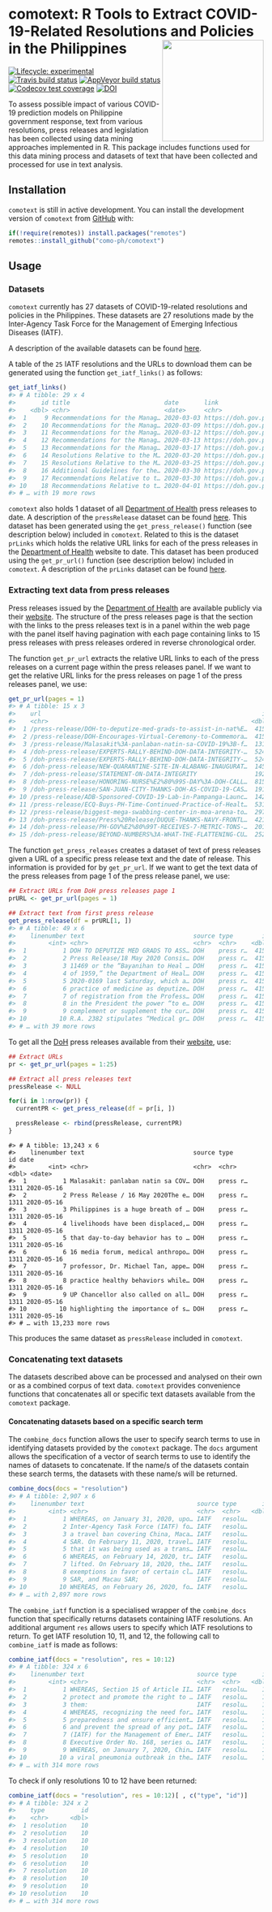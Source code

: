
<!-- README.md is generated from README.Rmd. Please edit that file -->

# comotext: R Tools to Extract COVID-19-Related Resolutions and Policies in the Philippines <img src="man/figures/comotext.png" width = "200px" align="right" />

<!-- badges: start -->

[![Lifecycle:
experimental](https://img.shields.io/badge/lifecycle-experimental-orange.svg)](https://www.tidyverse.org/lifecycle/#experimental)
[![Travis build
status](https://travis-ci.org/como-ph/comotext.svg?branch=master)](https://travis-ci.org/como-ph/comotext)
[![AppVeyor build
status](https://ci.appveyor.com/api/projects/status/github/como-ph/comotext?branch=master&svg=true)](https://ci.appveyor.com/project/como-ph/comotext)
[![Codecov test
coverage](https://codecov.io/gh/como-ph/comotext/branch/master/graph/badge.svg)](https://codecov.io/gh/como-ph/comotext?branch=master)
[![DOI](https://zenodo.org/badge/255823130.svg)](https://zenodo.org/badge/latestdoi/255823130)
<!-- badges: end -->

To assess possible impact of various COVID-19 prediction models on
Philippine government response, text from various resolutions, press
releases and legislation has been collected using data mining approaches
implemented in R. This package includes functions used for this data
mining process and datasets of text that have been collected and
processed for use in text analysis.

## Installation

`comotext` is still in active development. You can install the
development version of `comotext` from
[GitHub](https://github.com/como-ph/comotext) with:

``` r
if(!require(remotes)) install.packages("remotes")
remotes::install_github("como-ph/comotext")
```

## Usage

### Datasets

`comotext` currently has 27 datasets of COVID-19-related resolutions and
policies in the Philippines. These datasets are 27 resolutions made by
the Inter-Agency Task Force for the Management of Emerging Infectious
Diseases (IATF).

A description of the available datasets can be found
[here](https://como-ph.github.io/comotext/reference/index.html#section-datasets).

A table of the `25` IATF resolutions and the URLs to download them can
be generated using the function `get_iatf_links()` as follows:

``` r
get_iatf_links()
#> # A tibble: 29 x 4
#>       id title                          date       link                         
#>    <dbl> <chr>                          <date>     <chr>                        
#>  1     9 Recommendations for the Manag… 2020-03-03 https://doh.gov.ph/sites/def…
#>  2    10 Recommendations for the Manag… 2020-03-09 https://doh.gov.ph/sites/def…
#>  3    11 Recommendations for the Manag… 2020-03-12 https://doh.gov.ph/sites/def…
#>  4    12 Recommendations for the Manag… 2020-03-13 https://doh.gov.ph/sites/def…
#>  5    13 Recommendations for the Manag… 2020-03-17 https://doh.gov.ph/sites/def…
#>  6    14 Resolutions Relative to the M… 2020-03-20 https://doh.gov.ph/sites/def…
#>  7    15 Resolutions Relative to the M… 2020-03-25 https://doh.gov.ph/sites/def…
#>  8    16 Additional Guidelines for the… 2020-03-30 https://doh.gov.ph/sites/def…
#>  9    17 Recommendations Relative to t… 2020-03-30 https://doh.gov.ph/sites/def…
#> 10    18 Recommendations Relative to t… 2020-04-01 https://doh.gov.ph/sites/def…
#> # … with 19 more rows
```

`comotext` also holds 1 dataset of all [Department of
Health](http://www.doh.gov.ph) press releases to date. A description of
the `pressRelease` dataset can be found
[here](https://como-ph.github.io/comotext/reference/pressRelease.html).
This dataset has been generated using the `get_press_release()` function
(see description below) included in `comotext`. Related to this is the
dataset `prLinks` which holds the relative URL links for each of the
press releases in the [Department of Health](http://www.doh.gov.ph)
website to date. This dataset has been produced using the `get_pr_url()`
function (see description below) included in `comotext`. A description
of the `prLinks` dataset can be found
[here](https://como-ph.github.io/comotext/reference/prLinks.html).

### Extracting text data from press releases

Press releases issued by the [Department of
Health](https://www.doh.gov.ph) are available publicly via their
[website](https://www.doh.gov.ph/press-releases). The structure of the
press releases page is that the section with the links to the press
releases text is in a panel within the web page with the panel itself
having pagination with each page containing links to 15 press releases
with press releases ordered in reverse chronological order.

The function `get_pr_url` extracts the relative URL links to each of the
press releases on a current page within the press releases panel. If we
want to get the relative URL links for the press releases on page 1 of
the press releases panel, we use:

``` r
get_pr_url(pages = 1)
#> # A tibble: 15 x 3
#>    url                                                             id date      
#>    <chr>                                                        <dbl> <date>    
#>  1 /press-release/DOH-to-deputize-med-grads-to-assist-in-nat%E…  4158 2020-05-19
#>  2 /press-release/DOH-Encourages-Virtual-Ceremony-to-Commemora…  4158 2020-05-18
#>  3 /press-release/Malasakit%3A-panlaban-natin-sa-COVID-19%3B-f…  1311 2020-05-16
#>  4 /doh-press-release/EXPERTS-RALLY-BEHIND-DOH-DATA-INTEGRITY-…  5241 2020-05-14
#>  5 /doh-press-release/EXPERTS-RALLY-BEHIND-DOH-DATA-INTEGRITY-…  5241 2020-05-14
#>  6 /doh-press-release/NEW-QUARANTINE-SITE-IN-ALABANG-INAUGURAT…  1452 2020-05-13
#>  7 /doh-press-release/STATEMENT-ON-DATA-INTEGRITY                1920 2020-05-13
#>  8 /doh-press-release/HONORING-NURSE%E2%80%99S-DAY%3A-DOH-CALL…  8151 2020-05-13
#>  9 /doh-press-release/SAN-JUAN-CITY-THANKS-DOH-AS-COVID-19-CAS…  1911 2020-05-13
#> 10 /press-release/ADB-Sponsored-COVID-19-Lab-in-Pampanga-Launc…  1421 2020-05-10
#> 11 /press-release/ECQ-Buys-PH-Time-Continued-Practice-of-Healt…  5317 2020-05-09
#> 12 /press-release/biggest-mega-swabbing-center-in-moa-arena-to…  2977 2020-05-08
#> 13 /doh-press-release/Press%20Release/DUQUE-THANKS-NAVY-FRONTL…  4211 2020-05-07
#> 14 /doh-press-release/PH-GOV%E2%80%99T-RECEIVES-7-METRIC-TONS-…  2018 2020-05-07
#> 15 /doh-press-release/BEYOND-NUMBERS%3A-WHAT-THE-FLATTENING-CU…  2525 2020-05-07
```

The function `get_press_releases` creates a dataset of text of press
releases given a URL of a specific press release text and the date of
release. This information is provided for by `get_pr_url`. If we want to
get the text data of the press releases from page 1 of the press release
panel, we use:

``` r
## Extract URLs from DoH press releases page 1
prURL <- get_pr_url(pages = 1)

## Extract text from first press release
get_press_release(df = prURL[1, ])
#> # A tibble: 49 x 6
#>    linenumber text                              source type        id date      
#>         <int> <chr>                             <chr>  <chr>    <dbl> <date>    
#>  1          1 DOH TO DEPUTIZE MED GRADS TO ASS… DOH    press r…  4158 2020-05-19
#>  2          2 Press Release/18 May 2020 Consis… DOH    press r…  4158 2020-05-19
#>  3          3 11469 or the “Bayanihan to Heal … DOH    press r…  4158 2020-05-19
#>  4          4 of 1959,” the Department of Heal… DOH    press r…  4158 2020-05-19
#>  5          5 2020-0169 last Saturday, which a… DOH    press r…  4158 2020-05-19
#>  6          6 practice of medicine as deputize… DOH    press r…  4158 2020-05-19
#>  7          7 of registration from the Profess… DOH    press r…  4158 2020-05-19
#>  8          8 in the President the power “to e… DOH    press r…  4158 2020-05-19
#>  9          9 complement or supplement the cur… DOH    press r…  4158 2020-05-19
#> 10         10 R.A. 2382 stipulates “Medical gr… DOH    press r…  4158 2020-05-19
#> # … with 39 more rows
```

To get all the [DoH](https://www.doh.gov.ph) press releases available
from their [website](https://www.doh.gov.ph/press-releases), use:

``` r
## Extract URLs
pr <- get_pr_url(pages = 1:25)

## Extract all press releases text
pressRelease <- NULL

for(i in 1:nrow(pr)) {
  currentPR <- get_press_release(df = pr[i, ])

  pressRelease <- rbind(pressRelease, currentPR)
}
```

    #> # A tibble: 13,243 x 6
    #>    linenumber text                              source type        id date      
    #>         <int> <chr>                             <chr>  <chr>    <dbl> <date>    
    #>  1          1 Malasakit: panlaban natin sa COV… DOH    press r…  1311 2020-05-16
    #>  2          2 Press Release / 16 May 2020The e… DOH    press r…  1311 2020-05-16
    #>  3          3 Philippines is a huge breath of … DOH    press r…  1311 2020-05-16
    #>  4          4 livelihoods have been displaced,… DOH    press r…  1311 2020-05-16
    #>  5          5 that day-to-day behavior has to … DOH    press r…  1311 2020-05-16
    #>  6          6 16 media forum, medical anthropo… DOH    press r…  1311 2020-05-16
    #>  7          7 professor, Dr. Michael Tan, appe… DOH    press r…  1311 2020-05-16
    #>  8          8 practice healthy behaviors while… DOH    press r…  1311 2020-05-16
    #>  9          9 UP Chancellor also called on all… DOH    press r…  1311 2020-05-16
    #> 10         10 highlighting the importance of s… DOH    press r…  1311 2020-05-16
    #> # … with 13,233 more rows

This produces the same dataset as `pressRelease` included in `comotext`.

### Concatenating text datasets

The datasets described above can be processed and analysed on their own
or as a combined corpus of text data. `comotext` provides convenience
functions that concatenates all or specific text datasets available from
the `comotext` package.

#### Concatenating datasets based on a specific search term

The `combine_docs` function allows the user to specify search terms to
use in identifying datasets provided by the `comotext` package. The
`docs` argument allows the specification of a vector of search terms to
use to identify the names of datasets to concatenate. If the name/s of
the datasets contain these search terms, the datasets with these name/s
will be returned.

``` r
combine_docs(docs = "resolution")
#> # A tibble: 2,907 x 6
#>    linenumber text                               source type       id date      
#>         <int> <chr>                              <chr>  <chr>   <dbl> <date>    
#>  1          1 WHEREAS, on January 31, 2020, upo… IATF   resolu…     9 2020-03-03
#>  2          2 Inter-Agency Task Force (IATF) fo… IATF   resolu…     9 2020-03-03
#>  3          3 a travel ban covering China, Maca… IATF   resolu…     9 2020-03-03
#>  4          4 SAR. On February 11, 2020, travel… IATF   resolu…     9 2020-03-03
#>  5          5 that it was being used as a trans… IATF   resolu…     9 2020-03-03
#>  6          6 WHEREAS, on February 14, 2020, tr… IATF   resolu…     9 2020-03-03
#>  7          7 lifted. On February 18, 2020, the… IATF   resolu…     9 2020-03-03
#>  8          8 exemptions in favor of certain cl… IATF   resolu…     9 2020-03-03
#>  9          9 SAR, and Macau SAR;                IATF   resolu…     9 2020-03-03
#> 10         10 WHEREAS, on February 26, 2020, fo… IATF   resolu…     9 2020-03-03
#> # … with 2,897 more rows
```

The `combine_iatf` function is a specialised wrapper of the
`combine_docs` function that specifically returns datasets containing
IATF resolutions. An additional argument `res` allows users to specify
which IATF resolutions to return. To get IATF resolution 10, 11, and 12,
the following call to `combine_iatf` is made as follows:

``` r
combine_iatf(docs = "resolution", res = 10:12)
#> # A tibble: 324 x 6
#>    linenumber text                               source type       id date      
#>         <int> <chr>                              <chr>  <chr>   <dbl> <date>    
#>  1          1 WHEREAS, Section 15 of Article II… IATF   resolu…    10 2020-03-09
#>  2          2 protect and promote the right to … IATF   resolu…    10 2020-03-09
#>  3          3 them:                              IATF   resolu…    10 2020-03-09
#>  4          4 WHEREAS, recognizing the need for… IATF   resolu…    10 2020-03-09
#>  5          5 preparedness and ensure efficient… IATF   resolu…    10 2020-03-09
#>  6          6 and prevent the spread of any pot… IATF   resolu…    10 2020-03-09
#>  7          7 (IATF) for the Management of Emer… IATF   resolu…    10 2020-03-09
#>  8          8 Executive Order No. 168, series o… IATF   resolu…    10 2020-03-09
#>  9          9 WHEREAS, on January 7, 2020, Chin… IATF   resolu…    10 2020-03-09
#> 10         10 a viral pneumonia outbreak in the… IATF   resolu…    10 2020-03-09
#> # … with 314 more rows
```

To check if only resolutions 10 to 12 have been returned:

``` r
combine_iatf(docs = "resolution", res = 10:12)[ , c("type", "id")]
#> # A tibble: 324 x 2
#>    type          id
#>    <chr>      <dbl>
#>  1 resolution    10
#>  2 resolution    10
#>  3 resolution    10
#>  4 resolution    10
#>  5 resolution    10
#>  6 resolution    10
#>  7 resolution    10
#>  8 resolution    10
#>  9 resolution    10
#> 10 resolution    10
#> # … with 314 more rows
```
